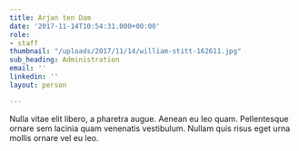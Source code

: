 ```yaml
---
title: Arjan ten Dam
date: '2017-11-14T10:54:31.000+00:00'
role:
- staff
thumbnail: "/uploads/2017/11/14/william-stitt-162611.jpg"
sub_heading: Administration
email: ''
linkedin: ''
layout: person

---
```

Nulla vitae elit libero, a pharetra augue. Aenean eu leo quam. Pellentesque ornare sem lacinia quam venenatis vestibulum. Nullam quis risus eget urna mollis ornare vel eu leo.